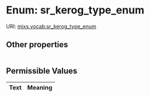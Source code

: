 
# Enum: sr_kerog_type_enum




URI: [mixs.vocab:sr_kerog_type_enum](https://w3id.org/mixs/vocab/sr_kerog_type_enum)


## Other properties

|  |  |  |
| --- | --- | --- |

## Permissible Values

| Text | Meaning |
| :--- | --------: |

